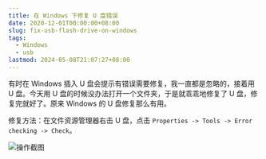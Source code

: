 ```yaml
---
title: 在 Windows 下修复 U 盘错误
date: 2020-12-01T00:00:00+08:00
slug: fix-usb-flash-drive-on-windows
tags:
  - Windows
  - usb
lastmod: 2024-05-08T21:07:27+08:00
---
```


有时在 Windows 插入 U 盘会提示有错误需要修复，我一直都是忽略的，接着用 U 盘。今天用 U 盘的时候没办法打开一个文件夹，于是就乖乖地修复了 U 盘，修复完就好了。原来 Windows 的 U 盘修复那么有用。

修复方法：在文件资源管理器右击 U 盘，点击 `Properties -> Tools -> Error checking -> Check`。

![操作截图](https://cdn.jsdelivr.net/gh/CyrusYip/blog-static/images/2020-12-01_fix-usb-flash-drive.png)
